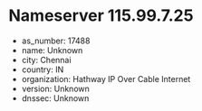 # Nameserver 115.99.7.25

* as_number: 17488
* name: Unknown
* city: Chennai
* country: IN
* organization: Hathway IP Over Cable Internet
* version: Unknown
* dnssec: Unknown
